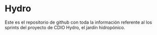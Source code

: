 # Hydro

Este es el repositorio de github con toda la información referente al los sprints del proyecto de CDIO Hydro, el jardín hidropónico.

